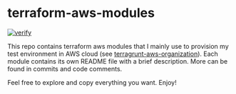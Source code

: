 # terraform-aws-modules

[![verify](https://github.com/mateusz-uminski/terraform-aws-modules/actions/workflows/verify.yaml/badge.svg)](https://github.com/mateusz-uminski/terraform-aws-modules/actions/workflows/verify.yaml)

This repo contains terraform aws modules that I mainly use to provision my test environment
in AWS cloud (see [terragrunt-aws-organization](https://github.com/mateusz-uminski/terragrunt-aws-organization)).
Each module contains its own README file with a brief description. More can be found in commits and code comments.

Feel free to explore and copy everything you want.
Enjoy!

